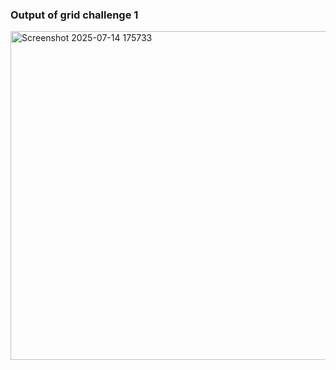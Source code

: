### Output of grid challenge 1

<img width="567" height="526" alt="Screenshot 2025-07-14 175733" src="https://github.com/user-attachments/assets/120c1750-0b6e-4c86-a168-2f650aa688c1" />
